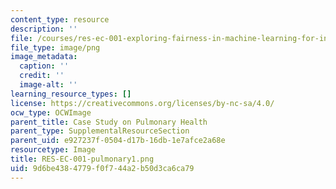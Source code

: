 ```yaml
---
content_type: resource
description: ''
file: /courses/res-ec-001-exploring-fairness-in-machine-learning-for-international-development-spring-2020/9d6be4384779f0f744a2b50d3ca6ca79_RES-EC-001-pulmonary1.png
file_type: image/png
image_metadata:
  caption: ''
  credit: ''
  image-alt: ''
learning_resource_types: []
license: https://creativecommons.org/licenses/by-nc-sa/4.0/
ocw_type: OCWImage
parent_title: Case Study on Pulmonary Health
parent_type: SupplementalResourceSection
parent_uid: e927237f-0504-d17b-16db-1e7afce2a68e
resourcetype: Image
title: RES-EC-001-pulmonary1.png
uid: 9d6be438-4779-f0f7-44a2-b50d3ca6ca79
---
```

